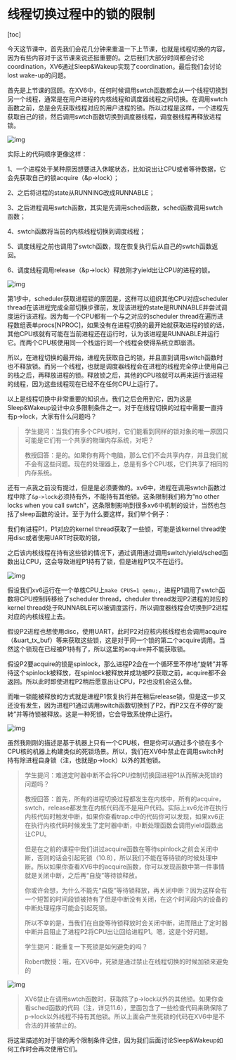# 线程切换过程中的锁的限制

[toc]

今天这节课中，首先我们会花几分钟来重温一下上节课，也就是线程切换的内容，因为有些内容对于这节课来说还挺重要的。之后我们大部分时间都会讨论coordination，XV6通过Sleep&Wakeup实现了coordination。最后我们会讨论lost wake-up的问题。

首先是上节课的回顾。在XV6中，任何时候调用swtch函数都会从一个线程切换到另一个线程，通常是在用户进程的内核线程和调度器线程之间切换。在调用swtch函数之前，总是会先获取线程对应的用户进程的锁。所以过程是这样，一个进程先获取自己的锁，然后调用swtch函数切换到调度器线程，调度器线程再释放进程锁。

![img](.assets/image%20(504).png)

实际上的代码顺序更像这样：

1、一个进程处于某种原因想要进入休眠状态，比如说出让CPU或者等待数据，它会先获取自己的锁acquire（&p->lock）；

2、之后将进程的state从RUNNING改成RUNNABLE；

3、之后进程调用swtch函数，其实是先调用sched函数，sched函数调用swtch函数；

4、swtch函数将当前的内核线程切换到调度线程；

5、调度线程之前也调用了swtch函数，现在恢复执行后从自己的swtch函数返回。

6、调度线程调用release（&p->lock）释放刚才yield出让CPU的进程的锁。

![img](.assets/image%20(631).png)

第1步中，scheduler获取进程锁的原因是，这样可以组织其他CPU对应scheduler thread在该进程完成全部切换步骤前，发现该进程的state是RUNNABLE并尝试调度运行该进程。因为每一个CPU都有一个与之对应的scheduler thread在遍历进程数组表单procs[NPROC]，如果没有在进程切换的最开始就获取进程的锁的话，其他CPU核就有可能在当前进程还在运行时，认为该进程是RUNNABLE并运行它。而两个CPU核使用同一个栈运行同一个线程会使得系统立即崩溃。

所以，在进程切换的最开始，进程先获取自己的锁，并且直到调用switch函数时也不释放锁。而另一个线程，也就是调度器线程会在进程的线程完全停止使用自己的栈之后，再释放进程的锁。释放锁之后，其他的CPU核就可以再来运行该进程的线程，因为这些线程现在已经不在任何CPU上运行了。

以上是线程切换中非常重要的知识点。我们之后会用到它，因为这是Sleep&Wakeup设计中众多限制条件之一。对于在线程切换的过程中需要一直持有p->lock，大家有什么问题吗？

>学生提问：当我们有多个CPU核时，它们能看到同样的锁对象的唯一原因只可能是它们有一个共享的物理内存系统，对吧？
>
>教授回答：是的。如果你有两个电脑，那么它们不会共享内存，并且我们就不会有这些问题。现在的处理器上，总是有多个CPU核，它们共享了相同的内存系统。

还有一点我之前没有提过，但是是必须要做的。xv6中，进程在调用swtch函数过程中除了`&p->lock`必须持有外，不能持有其他锁。这条限制我们称为“no other locks when you call swtch”，这条限制影响到很多xv6中机制的设计，当然也包括了sleep函数的设计。至于为什么要这样，我们举个例子：

我们有进程P1，P1对应的kernel thread获取了一些锁，可能是该kernel thread使用disc或者使用UART时获取的锁，

之后该内核线程在持有这些锁的情况下，通过调用通过调用switch/yield/sched函数出让CPU，这会导致进程P1持有了锁，但是进程P1又不在运行。

![img](.assets/image%20(498).png)

假设我们xv6运行在一个单核CPU上`make CPUS=1 qemu;`，进程P1调用了swtch函数将CPU控制转移给了scheduler thread，cheduler thread发现P2进程的对应的kernel thread处于RUNNABLE可以被调度运行，所以调度器线程会切换到P2进程对应的内核线程上去。

假设P2进程也想使用disc，使用UART，此时P2对应核内核线程也会调用acquire（&uart_tx_buf）等来获取这些锁，这是对于同一个锁的第二个acquire调用。当然这个锁现在已经被P1持有了，所以这里的acquire并不能获取锁。

假设P2要acquire的锁是spinlock，那么进程P2会在一个循环里不停地“旋转”并等待这个spinlock被释放，在spinlock被释放并成功被P2获取之前，acquire都不会返回。所以此时即使进程P2稍后愿意出让CPU，P2也没机会这么做。

而唯一锁能被释放的方式就是进程P1恢复执行并在稍后release锁，但是这一步又还没有发生，因为进程P1通过调用switch函数切换到了P2，而P2又在不停的“旋转”并等待锁被释放。这是一种死锁，它会导致系统停止运行。

![img](.assets/image%20(448).png)

虽然我刚刚的描述是基于机器上只有一个CPU核，但是你可以通过多个锁在多个CPU核的机器上构建类似的死锁场景。所以，我们在XV6中禁止在调用switch时持有除进程自身锁（注，也就是p->lock）以外的其他锁。

>学生提问：难道定时器中断不会将CPU控制切换回进程P1从而解决死锁的问题吗？
>
>教授回答：首先，所有的进程切换过程都发生在内核中，所有的acquire，swtch，release都发生在内核代码而不是用户代码。实际上xv6允许在执行内核代码时触发中断，如果你查看trap.c中的代码你可以发现，如果xv6正在执行内核代码时候发生了定时器中断，中断处理函数会调用yield函数出让CPU。
>
>但是在之前的课程中我们讲过acquire函数在等待spinlock之前会关闭中断，否则的话会引起死锁（10.8），所以我们不能在等待锁的时候处理中断。所以如果你查看XV6中的acquire函数，你可以发现函数中第一件事情就是关闭中断，之后再“自旋”等待锁释放。
>
>你或许会想，为什么不能先“自旋”等待锁释放，再关闭中断？因为这样会有一个短暂的时间段锁被持有了但是中断没有关闭，在这个时间段内的设备的中断处理程序可能会引起死锁。
>
>所以不幸的是，当我们在自旋等待锁释放时会关闭中断，进而阻止了定时器中断并且阻止了进程P2将CPU出让回给进程P1。嗯，这是个好问题。
>
>学生提问：能重复一下死锁是如何避免的吗？
>
>Robert教授：哦，在XV6中，死锁是通过禁止在线程切换的时候加锁来避免的

![img](.assets/image%20(414).png)

>XV6禁止在调用swtch函数时，获取除了p->lock以外的其他锁。如果你查看sched函数的代码（注，详见11.6），里面包含了一些检查代码来确保除了p->lock以外线程不持有其他锁。所以上面会产生死锁的代码在XV6中是不合法的并被禁止的。

将这里描述的对于锁的两个限制条件记住，因为我们后面讨论Sleep&Wakeup如何工作时会再次使用它们。